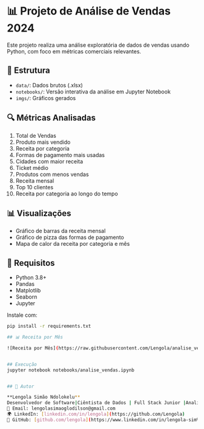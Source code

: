 # 📊 Projeto de Análise de Vendas 2024

Este projeto realiza uma análise exploratória de dados de vendas usando Python, com foco em métricas comerciais relevantes.

## 📁 Estrutura

- `data/`: Dados brutos (.xlsx)
- `notebooks/`: Versão interativa da análise em Jupyter Notebook
- `imgs/`: Gráficos gerados

## 🔍 Métricas Analisadas

1. Total de Vendas
2. Produto mais vendido
3. Receita por categoria
4. Formas de pagamento mais usadas
5. Cidades com maior receita
6. Ticket médio
7. Produtos com menos vendas
8. Receita mensal
9. Top 10 clientes
10. Receita por categoria ao longo do tempo

## 📊 Visualizações

- Gráfico de barras da receita mensal
- Gráfico de pizza das formas de pagamento
- Mapa de calor da receita por categoria e mês

## 🚀 Requisitos

- Python 3.8+
- Pandas
- Matplotlib
- Seaborn
- Jupyter

Instale com:

```bash
pip install -r requirements.txt

## 📊 Receita por Mês

![Receita por Mês](https://raw.githubusercontent.com/Lengola/analise_vendas_2024/main/imgs/receita_mensal.png)


## Execução
jupyter notebook notebooks/analise_vendas.ipynb


## 👤 Autor

**Lengola Simão Ndolokelu**  
Desenvolvedor de Software|Ciêntista de Dados | Full Stack Junior |Analista BI  
📧 Email: lengolasimaoglodilson@gmail.com  
🌍 LinkedIn: [linkedin.com/in/lengola](https://github.com/Lengola)  
🐙 GitHub: [github.com/lengola](https://www.linkedin.com/in/lengola-sim%C3%A3o-b57827182/)
